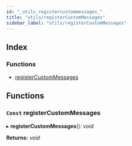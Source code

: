 ```yaml
---
id: "_utils_registercustommessages_"
title: "utils/registerCustomMessages"
sidebar_label: "utils/registerCustomMessages"
---
```


## Index

### Functions

* [registerCustomMessages](_utils_registercustommessages_.md#const-registercustommessages)

## Functions

### `Const` registerCustomMessages

▸ **registerCustomMessages**(): *void*

**Returns:** *void*
